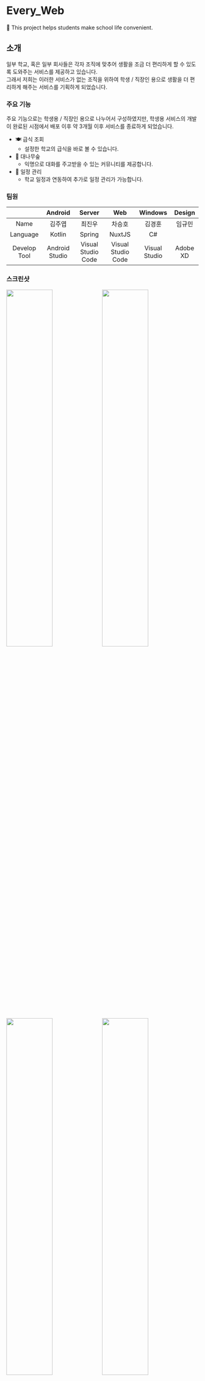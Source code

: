# Every_Web

🏫 This project helps students make school life convenient.


## 소개

일부 학교, 혹은 일부 회사들은 각자 조직에 맞추어 생활을 조금 더 편리하게 할 수 있도록 도와주는 서비스를 제공하고 있습니다.<br/>
그래서 저희는 이러한 서비스가 없는 조직을 위하여 학생 / 직장인 용으로 생활을 더 편리하게 해주는 서비스를 기획하게 되었습니다.

### 주요 기능

주요 기능으로는 학생용 / 직장인 용으로 나누어서 구성하였지만, 학생용 서비스의 개발이 완료된 시점에서 배포 이후 약 3개월 이후 서비스를 종료하게 되었습니다.

- 🍽 급식 조회
  - 설정한 학교의 급식을 바로 볼 수 있습니다.
- :bamboo: 대나무숲
  - 익명으로 대화를 주고받을 수 있는 커뮤니티를 제공합니다.
- 📆 일정 관리
  - 학교 일정과 연동하여 추가로 일정 관리가 가능합니다.

### 팀원

|                      | Android     | Server        | Web | Windows  | Design|
|:--------------------:|:---------------:|:------------------:|:-----:|:----:|:---:|
| Name | 김주엽 | 최진우       | 차승호 | 김경훈| 임규민|
| Language | Kotlin| Spring| NuxtJS| C#||
| Develop Tool     | Android Studio  | Visual Studio Code | Visual Studio Code| Visual Studio|  Adobe XD|

### 스크린샷

<div>
<img src="https://user-images.githubusercontent.com/51149996/91655693-74720680-eaed-11ea-953b-41eb2bb53ce8.png" width="49%" />
<img src="https://user-images.githubusercontent.com/51149996/91655694-776cf700-eaed-11ea-86f1-38e28823259e.png" width="49%" />
</div>
<div>
<img src="https://user-images.githubusercontent.com/51149996/91655695-789e2400-eaed-11ea-90f3-074c7a5fb155.png" width="49%" />
<img src="https://user-images.githubusercontent.com/51149996/91655696-79cf5100-eaed-11ea-951c-4162fb63c016.png" width="49%" />
</div>

## 정보

- 학생의 생활을 더 편리하게 해주기 위한 서비스를 제공합니다.
- 개발
  - 웹 : [차승호](https://github.com/Sh031224)
  - 안드로이드 : [김주엽](https://github.com/Kim-Ju-Yeop)
  - 서버 : [최진우](https://github.com/Choi-Jinwoo)
  - 윈도우 : [김경훈](https://github.com/KyungHoon0126)
  - 디자인 : [임규민](https://github.com/limgyumin)
- 문의: 1cktmdgh2@gmail.com
